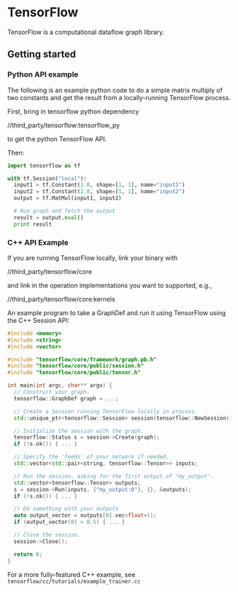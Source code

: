 # TensorFlow

TensorFlow is a computational dataflow graph library.

## Getting started


### Python API example
The following is an example python code to do a simple matrix multiply
of two constants and get the result from a locally-running TensorFlow
process.

First, bring in tensorflow python dependency

//third_party/tensorflow:tensorflow_py

to get the python TensorFlow API.

Then:

```python
import tensorflow as tf

with tf.Session("local"):
  input1 = tf.Constant(1.0, shape=[1, 1], name="input1")
  input2 = tf.Constant(2.0, shape=[1, 1], name="input2")
  output = tf.MatMul(input1, input2)

  # Run graph and fetch the output
  result = output.eval()
  print result
```

### C++ API Example

If you are running TensorFlow locally, link your binary with

//third_party/tensorflow/core

and link in the operation implementations you want to supported, e.g.,

//third_party/tensorflow/core:kernels

An example program to take a GraphDef and run it using TensorFlow
using the C++ Session API:

```c++
#include <memory>
#include <string>
#include <vector>

#include "tensorflow/core/framework/graph.pb.h"
#include "tensorflow/core/public/session.h"
#include "tensorflow/core/public/tensor.h"

int main(int argc, char** argv) {
  // Construct your graph.
  tensorflow::GraphDef graph = ...;

  // Create a Session running TensorFlow locally in process.
  std::unique_ptr<tensorflow::Session> session(tensorflow::NewSession({}));

  // Initialize the session with the graph.
  tensorflow::Status s = session->Create(graph);
  if (!s.ok()) { ... }

  // Specify the 'feeds' of your network if needed.
  std::vector<std::pair<string, tensorflow::Tensor>> inputs;

  // Run the session, asking for the first output of "my_output".
  std::vector<tensorflow::Tensor> outputs;
  s = session->Run(inputs, {"my_output:0"}, {}, &outputs);
  if (!s.ok()) { ... }

  // Do something with your outputs
  auto output_vector = outputs[0].vec<float>();
  if (output_vector(0) > 0.5) { ... }

  // Close the session.
  session->Close();

  return 0;
}
```

For a more fully-featured C++ example, see
`tensorflow/cc/tutorials/example_trainer.cc`
